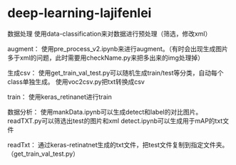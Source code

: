 # deep-learning-lajifenlei

数据处理
   使用data-classification来对数据进行预处理（筛选，修改xml）

augment：
   使用pre_process_v2.ipynb来进行augment。（有时会出现生成图片多于xml的问题，此时需要用checkName.py来把多出来的img处理掉）

生成csv：
    使用get_train_val_test.py可以随机生成train/test等分类，自动每个class单独生成。
    使用voc2csv.py把txt转换成csv

train：
    使用keras_retinanet进行train

数据分析：
    使用mankData.ipynb可以生成detect和label的对比图片。
    readTXT.py可以筛选出test的图片和xml
    detect.ipynb可以生成用于mAP的txt文件
    
    
    
  
   

readTxt：
  通过keras-retinatnet生成的txt文件，把test文件复制到指定文件夹。（get_train_val_test.py）

